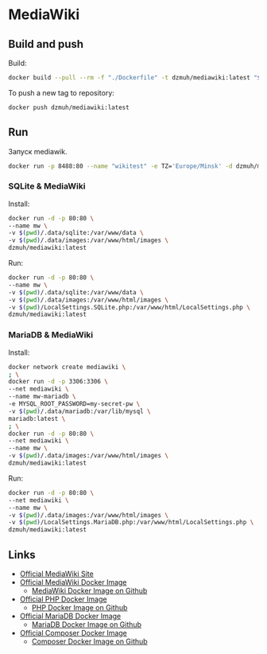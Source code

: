 # MediaWiki

## Build and push

Build:

``` bash
docker build --pull --rm -f "./Dockerfile" -t dzmuh/mediawiki:latest "$(pwd)"
```

To push a new tag to repository:

``` bash
docker push dzmuh/mediawiki:latest
```

## Run

Запуск mediawik.

``` bash
docker run -p 8488:80 --name "wikitest" -e TZ='Europe/Minsk' -d dzmuh/mediawiki
```

### SQLite & MediaWiki

Install:

``` bash
docker run -d -p 80:80 \
--name mw \
-v $(pwd)/.data/sqlite:/var/www/data \
-v $(pwd)/.data/images:/var/www/html/images \
dzmuh/mediawiki:latest
```

Run:

``` bash
docker run -d -p 80:80 \
--name mw \
-v $(pwd)/.data/sqlite:/var/www/data \
-v $(pwd)/.data/images:/var/www/html/images \
-v $(pwd)/LocalSettings.SQLite.php:/var/www/html/LocalSettings.php \
dzmuh/mediawiki:latest
```

### MariaDB & MediaWiki

Install:

```bash
docker network create mediawiki \
; \
docker run -d -p 3306:3306 \
--net mediawiki \
--name mw-mariadb \
-e MYSQL_ROOT_PASSWORD=my-secret-pw \
-v $(pwd)/.data/mariadb:/var/lib/mysql \
mariadb:latest \
; \
docker run -d -p 80:80 \
--net mediawiki \
--name mw \
-v $(pwd)/.data/images:/var/www/html/images \
dzmuh/mediawiki:latest
```

Run:

``` bash
docker run -d -p 80:80 \
--net mediawiki \
--name mw \
-v $(pwd)/.data/images:/var/www/html/images \
-v $(pwd)/LocalSettings.MariaDB.php:/var/www/html/LocalSettings.php \
dzmuh/mediawiki:latest
```

## Links

* [Official MediaWiki Site](https://www.mediawiki.org/wiki/MediaWiki)
* [Official MediaWiki Docker Image](https://hub.docker.com/_/mediawiki)
  * [MediaWiki Docker Image on Github](https://github.com/wikimedia/mediawiki-docker)
* [Official PHP Docker Image](https://hub.docker.com/_/php)
  * [PHP Docker Image on Github](https://github.com/docker-library/php)
* [Official MariaDB Docker Image](https://hub.docker.com/_/mariadb)
  * [MariaDB Docker Image on Github](https://github.com/MariaDB/mariadb-docker)
* [Official Composer Docker Image](https://hub.docker.com/_/composer)
  * [Composer Docker Image on Github](https://github.com/composer/docker/)
